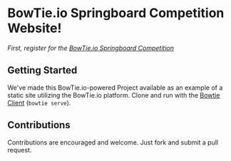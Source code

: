 # BowTie.io Springboard Competition Website!

*First, register for the [BowTie.io Springboard Competition](https://springboard.bowtied.io/)*

## Getting Started

We've made this BowTie.io-powered Project available as an example of a static site utilizing the BowTie.io platform. Clone and run with the [Bowtie Client](https://github.com/bowtie-io/bowtie-io) (`bowtie serve`).

## Contributions

Contributions are encouraged and welcome. Just fork and submit a pull request.
